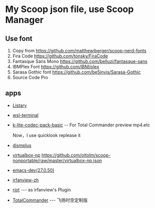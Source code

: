 # My Scoop json file, use Scoop Manager

## Use font

1. Copy from <https://github.com/matthewjberger/scoop-nerd-fonts>
2. Fira Code <https://github.com/tonsky/FiraCode>
3. Fantasque Sans Mono <https://github.com/belluzj/fantasque-sans>
4. IBMPlex Font <https://github.com/IBM/plex>
5. Sarasa Gothic font <https://github.com/be5invis/Sarasa-Gothic>
6. Source Code Pro

## apps

- [Listary](https://www.listary.com)
- [wsl-terminal](https://goreliu.github.io/wsl-terminal/)
- [k-lite-codec-pack-basic](http://www.codecguide.com/) -- For Total Commander preview mp4.etc

    Now，I use quicklook replease it
- [dismplus](https://www.chuyu.me/zh-Hans/index.html)
- [virtualbox-np](https://www.virtualbox.org/)
    <https://github.com/oltolm/scoop-nonportable/raw/master/virtualbox-np.json>
- [emacs-dev(27.0.50)](https://alpha.gnu.org/gnu/emacs/pretest/windows/emacs-27/)
- [irfanview-zh](https://www.irfanview.com/)
- [riot](http://luci.criosweb.ro/riot/)  --- as irfanview's Plugin
- [TotalCommander](http://www.ghisler.com/) --- 飞扬时空定制版